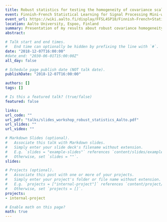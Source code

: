```yaml
---
title: Robust statistics for testing the homogeneity of covariance scale and shape
event: Finnish-French Statistical Learning for Signal Processing Mini-workshop
event_url: https://wiki.aalto.fi/display/FFSL4SP18/Finnish-French+Statistical+Learning+for+Signal+Processing+Mini-workshop
location: Aalto University, Espoo, Finland
summary: Presentation of my results about robust covariance homogeneity testing.
abstract:

# Talk start and end times.
#   End time can optionally be hidden by prefixing the line with `#`.
date: "2018-12-07T16:00:00"
#date_end: "2030-06-01T15:00:00Z"
all_day: false

# Schedule page publish date (NOT talk date).
publishDate: "2018-12-07T16:00:00"

authors: []
tags: []

# Is this a featured talk? (true/false)
featured: false

links:
url_code: ""
url_pdf: "talks/slides_workshop_robust_statistics_Aalto.pdf"
url_slides: ""
url_video: ""

# Markdown Slides (optional).
#   Associate this talk with Markdown slides.
#   Simply enter your slide deck's filename without extension.
#   E.g. `slides = "example-slides"` references `content/slides/example-slides.md`.
#   Otherwise, set `slides = ""`.
slides:

# Projects (optional).
#   Associate this post with one or more of your projects.
#   Simply enter your project's folder or file name without extension.
#   E.g. `projects = ["internal-project"]` references `content/project/deep-learning/index.md`.
#   Otherwise, set `projects = []`.
projects:
- internal-project

# Enable math on this page?
math: true
---
```

